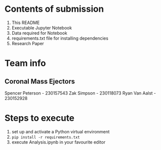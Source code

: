 # Contents of submission

1. This README
2. Executable Jupyter Notebook
3. Data required for Notebook
4. requirements.txt file for installing dependencies
5. Research Paper

# Team info 

## Coronal Mass Ejectors
Spencer Peterson - 230157543
Zak Simpson - 230118073
Ryan Van Aalst - 230152928

# Steps to execute

1. set up and activate a Python virtual environment 
2. `pip install -r requirements.txt`
3. execute Analysis.ipynb in your favourite editor